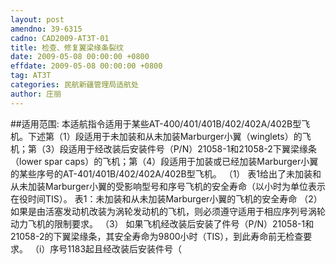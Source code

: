 ```yaml
---
layout: post
amendno: 39-6315
cadno: CAD2009-AT3T-01
title: 检查、修复翼梁缘条裂纹
date: 2009-05-08 00:00:00 +0800
effdate: 2009-05-08 00:00:00 +0800
tag: AT3T
categories: 民航新疆管理局适航处
author: 庄丽
---
```


##适用范围:
本适航指令适用于某些AT-400/401/401B/402/402A/402B型飞机。下述第（1）段适用于未加装和从未加装Marburger小翼（winglets）的飞机；第（3）段适用于经改装后安装件号（P/N）21058-1和21058-2下翼梁缘条（lower spar caps）的飞机；第（4）段适用于加装或已经加装Marburger小翼的某些序号的AT-401/401B/402/402A/402B型飞机。
（1）
表1给出了未加装和从未加装Marburger小翼的受影响型号和序号飞机的安全寿命（以小时为单位表示在役时间TIS）。 表1：未加装和从未加装Marburger小翼的飞机的安全寿命
（2）
如果是由活塞发动机改装为涡轮发动机的飞机，则必须遵守适用于相应序列号涡轮动力飞机的限制要求。
（3）
如果飞机经改装后安装了件号（P/N）21058-1和21058-2的下翼梁缘条，其安全寿命为9800小时（TIS），到此寿命前无检查要求。
（i）序号1183起且经改装后安装件号（

